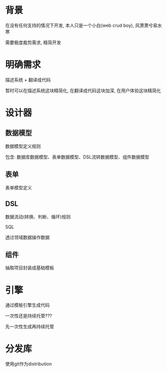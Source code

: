 # 背景

在没有任何支持的情况下开发, 本人只是一个小白(web crud boy), 风萧萧兮易水寒

需要极度裁剪需求, 精简开发

# 明确需求

描述系统 + 翻译成代码

暂时可以在描述系统这块精简化, 在翻译成代码这块加深, 在用户体验这块精简化

# 设计器

## 数据模型

数据模型定义规则

包含: 数据库数据模型、表单数据模型、DSL流转数据模型、组件数据模型

## 表单

表单模型定义

## DSL

数据流动(转换、判断、循环)规则

SQL

透过领域数据操作数据

## 组件

抽取项目封装成基础模板

# 引擎

通过模板引擎生成代码

一次性还是持续托管??? 

先一次性生成再持续托管

# 分发库

使用git作为distribution

